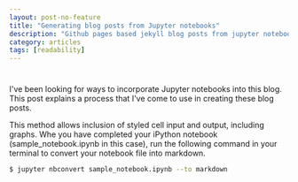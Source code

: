 ```yaml
---
layout: post-no-feature
title: "Generating blog posts from Jupyter notebooks"
description: "Github pages based jekyll blog posts from jupyter notebooks"
category: articles
tags: [readability]
---
```

#

I've been looking for ways to incorporate Jupyter notebooks into this blog. This post explains a process that I've come to use in creating these blog posts.

This method allows inclusion of styled cell input and output, including graphs. Whe you have completed your iPython notebook (sample_notebook.ipynb in this case), run the following command in your terminal to convert your notebook file into markdown.

```sh
$ jupyter nbconvert sample_notebook.ipynb --to markdown

```
